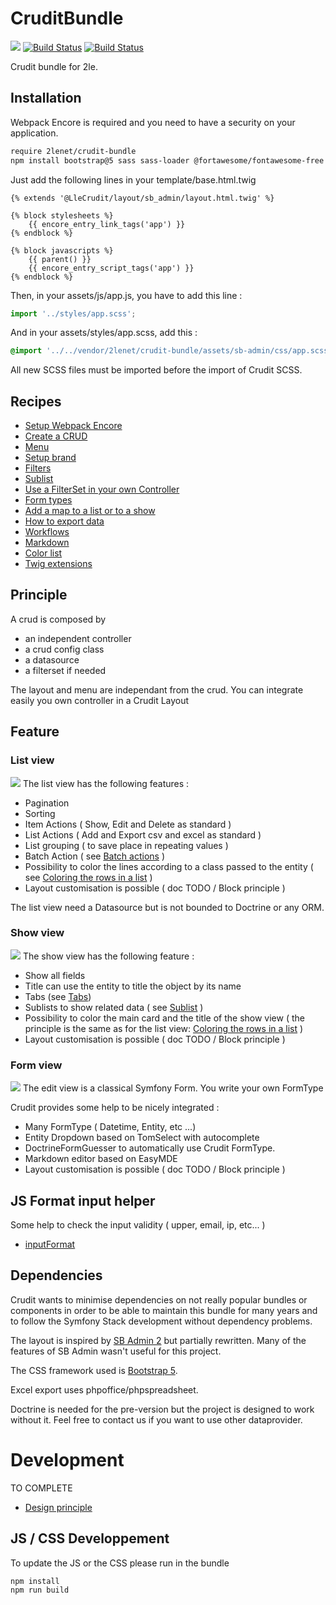 # CruditBundle

![](doc/img/crudit.png)
[![Build Status](https://github.com/2lenet/CruditBundle/actions/workflows/test.yml/badge.svg?branch=main)](https://github.com/2lenet/CruditBundle/actions)
[![Build Status](https://github.com/2lenet/CruditBundle/actions/workflows/validate.yml/badge.svg?branch=main)](https://github.com/2lenet/CruditBundle/actions)

Crudit bundle for 2le.

## Installation

Webpack Encore is required and you need to have a security on your application.

```bash
require 2lenet/crudit-bundle
npm install bootstrap@5 sass sass-loader @fortawesome/fontawesome-free easymde --save
```

Just add the following lines in your template/base.html.twig

```twig
{% extends '@LleCrudit/layout/sb_admin/layout.html.twig' %}

{% block stylesheets %}
    {{ encore_entry_link_tags('app') }}
{% endblock %}

{% block javascripts %}
    {{ parent() }}
    {{ encore_entry_script_tags('app') }}
{% endblock %}
```

Then, in your assets/js/app.js, you have to add this line :

```js
import '../styles/app.scss';
```

And in your assets/styles/app.scss, add this :

```scss
@import '../../vendor/2lenet/crudit-bundle/assets/sb-admin/css/app.scss';
```

All new SCSS files must be imported before the import of Crudit SCSS.

## Recipes

- [Setup Webpack Encore](doc/webpack_encore.md)
- [Create a CRUD](doc/crud.md)
- [Menu](doc/menu.md)
- [Setup brand](doc/brand.md)
- [Filters](doc/filter.md)
- [Sublist](doc/sublist.md)
- [Use a FilterSet in your own Controller](doc/filterset_controller.md)
- [Form types](doc/form_types.md)
- [Add a map to a list or to a show](doc/map_config.md)
- [How to export data](doc/export.md)
- [Workflows](doc/workflow.md)
- [Markdown](doc/markdown.md)
- [Color list](doc/color_list.md)
- [Twig extensions](doc/twig.md)

## Principle

A crud is composed by

- an independent controller
- a crud config class
- a datasource
- a filterset if needed

The layout and menu are independant from the crud. You can integrate easily you own controller in a Crudit Layout

## Feature

### List view

![](doc/img/list.png)
The list view has the following features :

- Pagination
- Sorting
- Item Actions ( Show, Edit and Delete as standard )
- List Actions ( Add and Export csv and excel as standard )
- List grouping ( to save place in repeating values )
- Batch Action ( see [Batch actions](doc/batch_action.md) )
- Possibility to color the lines according to a class passed to the entity (
  see [Coloring the rows in a list](doc/color_list.md) )
- Layout customisation is possible ( doc TODO / Block principle )

The list view need a Datasource but is not bounded to Doctrine or any ORM.

### Show view

![](doc/img/show.png)
The show view has the following feature :

- Show all fields
- Title can use the entity to title the object by its name
- Tabs (see [Tabs](doc/tabs.md))
- Sublists to show related data ( see [Sublist](doc/sublist.md) )
- Possibility to color the main card and the title of the show view ( the principle is the same as for the list
  view: [Coloring the rows in a list](doc/color_list.md)  )
- Layout customisation is possible ( doc TODO / Block principle )

### Form view

![](doc/img/edit.png)
The edit view is a classical Symfony Form. You write your own FormType

Crudit provides some help to be nicely integrated :

- Many FormType ( Datetime, Entity, etc ...)
- Entity Dropdown based on TomSelect with autocomplete
- DoctrineFormGuesser to automatically use Crudit FormType.
- Markdown editor based on EasyMDE
- Layout customisation is possible ( doc TODO / Block principle )

## JS Format input helper

Some help to check the input validity ( upper, email, ip, etc... )

- [inputFormat](doc/input_format.md)

## Dependencies

Crudit wants to minimise dependencies on not really popular bundles or components
in order to be able to maintain this bundle for many years and to follow the Symfony Stack development without
dependency problems.

The layout is inspired by [SB Admin 2](https://startbootstrap.com/theme/sb-admin-2) but partially rewritten. Many of the
features of SB Admin wasn't useful for this project.

The CSS framework used is [Bootstrap 5](https://getbootstrap.com/docs/5.1/getting-started/introduction/).

Excel export uses phpoffice/phpspreadsheet.

Doctrine is needed for the pre-version but the project is designed to work without it. Feel free to contact us if you
want to use other dataprovider.

# Development

TO COMPLETE

- [Design principle](doc/design.md)

## JS / CSS Developpement

To update the JS or the CSS please run in the bundle

```bash
npm install
npm run build
```
